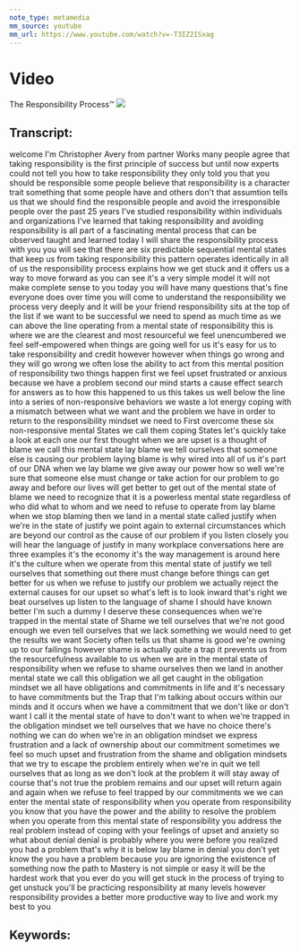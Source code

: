 ```yaml
---
note_type: metamedia
mm_source: youtube
mm_url: https://www.youtube.com/watch?v=-T3IZ2ISxag
---
```


# Video
The Responsibility Process™
![](https://www.youtube.com/watch?v=-T3IZ2ISxag)

## Transcript:
welcome I'm Christopher Avery from
partner Works many people agree that
taking responsibility is the first
principle of success but until now
experts could not tell you how to take
responsibility they only told you that
you should be responsible some people
believe that responsibility is a
character trait something that some
people have and others don't that
assumtion tells us that we should find
the responsible people and avoid the
irresponsible people over the past 25
years I've studied responsibility within
individuals and
organizations I've learned that taking
responsibility and avoiding
responsibility is all part of a
fascinating mental process that can be
observed taught and learned today I will
share the responsibility process with
you you will see that there are six
predictable sequential mental states
that keep us from taking
responsibility this pattern operates
identically in all of us the
responsibility process explains how we
get stuck and it offers us a way to move
forward as you can see it's a very
simple model it will not make complete
sense to you today you will have many
questions that's fine everyone does over
time you will come to understand the
responsibility we process very deeply
and it will be your
friend responsibility sits at the top of
the list if we want to be successful we
need to spend as much time as we can
above the line operating from a mental
state of responsibility this is where we
are the clearest and most resourceful we
feel unencumbered we feel
self-empowered when things are going
well for us it's easy for us to take
responsibility and credit however
however when things go wrong and they
will go wrong we often lose the ability
to act from this mental position of
responsibility two things happen first
we feel upset frustrated or anxious
because we have a problem second our
mind starts a cause effect search for
answers as to how this happened to us
this takes us well below the line into a
series of non-responsive behaviors we
waste a lot energy coping with a
mismatch between what we want and the
problem we have in order to return to
the responsibility mindset we need to
First overcome these six non-responsive
mental States we call them coping States
let's quickly take a look at each one
our first thought when we are upset is a
thought of blame we call this mental
state lay blame we tell ourselves that
someone else is causing our problem
laying blame is why wired into all of us
it's part of our DNA when we lay blame
we give away our power how so well we're
sure that someone else must change or
take action for our problem to go away
and before our lives will get better to
get out of the mental state of blame we
need to recognize that it is a powerless
mental state regardless of who did what
to whom and we need to refuse to operate
from lay
blame when we stop blaming then we land
in a mental state called
justify when we're in the state of
justify we point again to external
circumstances which are beyond our
control as the cause of our problem if
you listen closely you will hear the
language of justify in many workplace
conversations here are three examples
it's the economy it's the way management
is around here it's the
culture when we operate from this mental
state of justify we tell ourselves that
something out there must change before
things can get better for us when we
refuse to justify our problem we
actually reject the external causes for
our upset so what's left is to look
inward that's right we beat ourselves up
listen to the language of shame I should
have known better I'm such a dummy I
deserve these
consequences when we're trapped in the
mental state of Shame we tell ourselves
that we're not good enough we even tell
ourselves that we lack something we
would need to get the results we want
Society often tells us that shame is
good we're owning up to our failings
however shame is actually quite a trap
it prevents us from the resourcefulness
available to us when we are in the
mental state of
responsibility when we refuse to shame
ourselves then we land in another mental
state we call this obligation we all get
caught in the obligation mindset we all
have obligations and commitments in life
and it's necessary to have commitments
but the Trap that I'm talking about
occurs within our minds and it occurs
when we have a commitment that we don't
like or don't want I call it the mental
state of have to don't want to when
we're trapped in the obligation mindset
we tell ourselves that we have no choice
there's nothing we can do when we're in
an obligation mindset we express
frustration and a lack of ownership
about our
commitment sometimes we feel so much
upset and frustration from the shame and
obligation mindsets that we try to
escape the problem
entirely when we're in quit we tell
ourselves that as long as we don't look
at the problem it will stay away of
course that's not true the problem
remains and our upset will return again
and
again when we refuse to feel trapped by
our commitments we we can enter the
mental state of responsibility when you
operate from responsibility you know
that you have the power and the ability
to resolve the problem when you operate
from this mental state of responsibility
you address the real problem instead of
coping with your feelings of upset and
anxiety so what about denial denial is
probably where you were before you
realized you had a problem that's why it
is below lay blame in denial you don't
yet know the you have a problem because
you are ignoring the existence of
something now the path to Mastery is not
simple or easy it will be the hardest
work that you ever do you will get stuck
in the process of trying to get
unstuck you'll be practicing
responsibility at many levels however
responsibility provides a better more
productive way to live and work my best
to you



## Keywords:
